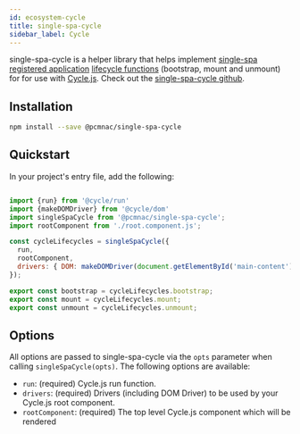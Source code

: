 ```yaml
---
id: ecosystem-cycle
title: single-spa-cycle
sidebar_label: Cycle
---
```


single-spa-cycle is a helper library that helps implement [single-spa registered application](configuration#registering-applications) [lifecycle functions](building-applications.md#registered-application-lifecycle) (bootstrap, mount and unmount) for for use with [Cycle.js](https://cycle.js.org/). Check out the [single-spa-cycle github](https://github.com/pcmnac/single-spa-cycle).

## Installation
```sh
npm install --save @pcmnac/single-spa-cycle
```

## Quickstart
In your project's entry file, add the following:

```js

import {run} from '@cycle/run'
import {makeDOMDriver} from '@cycle/dom'
import singleSpaCycle from '@pcmnac/single-spa-cycle';
import rootComponent from './root.component.js';

const cycleLifecycles = singleSpaCycle({
  run,
  rootComponent,
  drivers: { DOM: makeDOMDriver(document.getElementById('main-content'))}, // or { DOM: makeDOMDriver('#main-content')}
});

export const bootstrap = cycleLifecycles.bootstrap;
export const mount = cycleLifecycles.mount;
export const unmount = cycleLifecycles.unmount;
```

## Options

All options are passed to single-spa-cycle via the `opts` parameter when calling `singleSpaCycle(opts)`. The following options are available:

- `run`: (required) Cycle.js run function.
- `drivers`: (required) Drivers (including DOM Driver) to be used by your Cycle.js root component.
- `rootComponent`: (required) The top level Cycle.js component which will be rendered

